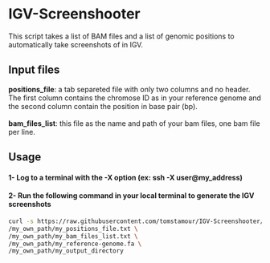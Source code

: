# IGV-Screenshooter
This script takes a list of BAM files and a list of genomic positions to automatically take screenshots of in IGV.

## Input files
**positions_file**: a tab separeted file with only two columns and no header. The first column contains the chromose ID as in your reference genome and the second column contain the position in base pair (bp).
\
\
**bam_files_list**: this file as the name and path of your bam files, one bam file per line.

## Usage

#### 1- Log to a terminal with the -X option (ex: ssh -X user@my_address)

#### 2- Run the following command in your local terminal to generate the IGV screenshots
```bash
curl -s https://raw.githubusercontent.com/tomstamour/IGV-Screenshooter/refs/heads/main/IGV-ScreenShooter.sh | bash -s \
/my_own_path/my_positions_file.txt \
/my_own_path/my_bam_files_list.txt \
/my_own_path/my_reference-genome.fa \
/my_own_path/my_output_directory

